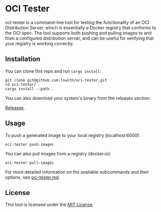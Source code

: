 # OCI Tester

oci-tester is a command-line tool for testing the functionality
of an OCI Distribution Server, which is essentially a Docker registry
that conforms to the OCI spec. The tool supports both pushing and pulling
images to and from a configured distribution server, and can be useful for
verifying that your registry is working correctly.

## Installation

You can clone this repo and run `cargo install`:

```
git clone git@github.com:lswith/oci-tester.git
cd oci-tester/
cargo install --path .
```

You can also download your system's binary from the releases section:

[Releases](https://github.com/lswith/oci-tester/releases).

## Usage

To push a generated image to your local registry (localhost:6000):

```
oci-tester push-images
```

You can also pull images from a registry (docker.io):

```
oci-tester pull-images
```

For more detailed information on the available subcommands and their options, see [oci-tester.md](./docs/CommandLineHelp.md).

## License

This tool is licensed under the [MIT License](./LICENSE).
